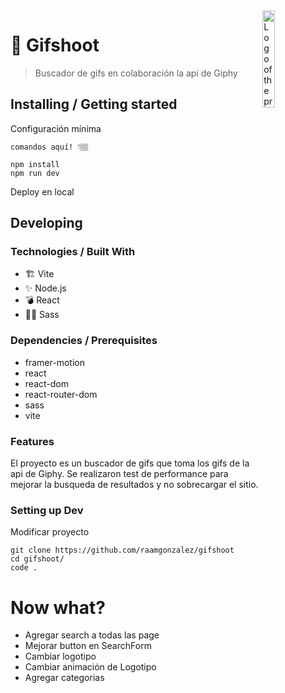 <img src="https://cdn-icons-png.flaticon.com/512/3513/3513237.png" width="20%" alt="Logo of the project" align="right">

# 🚀 Gifshoot
> Buscador de gifs en colaboración la api de Giphy


## Installing / Getting started

Configuración mínima

```shell
comandos aquí! 👇🏽

npm install
npm run dev
```

Deploy en local

## Developing

### Technologies / Built With
- 🏗  Vite
- ✨ Node.js
- 💣 React
- 💅🏾 Sass

### Dependencies / Prerequisites

- framer-motion
- react
- react-dom
- react-router-dom
- sass
- vite

### Features
El proyecto es un buscador de gifs que toma los gifs de la api de Giphy.
Se realizaron test de performance para mejorar la busqueda de resultados y no sobrecargar el sitio.


### Setting up Dev
Modificar proyecto

```shell
git clone https://github.com/raamgonzalez/gifshoot
cd gifshoot/
code .
```

# Now what?
- Agregar search a todas las page
- Mejorar button en SearchForm
- Cambiar logotipo
- Cambiar animación de Logotipo
- Agregar categorias
